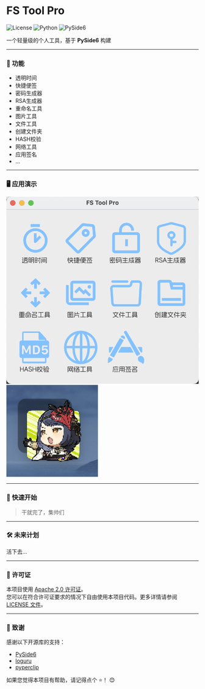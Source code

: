 # FS Tool Pro
![License](https://img.shields.io/badge/license-Apache%202.0-blue)
![Python](https://img.shields.io/badge/python-3.8%2B-blue)
![PySide6](https://img.shields.io/badge/PySide-6.8.1%2B-orange)

一个轻量级的个人工具，基于 **PySide6** 构建

---

### 🌟 功能
* 透明时间
* 快捷便签
* 密码生成器
* RSA生成器
* 重命名工具
* 图片工具
* 文件工具
* 创建文件夹
* HASH校验
* 网络工具
* 应用签名
* ...

---

### 🖥️ 应用演示

![应用截图](https://raw.githubusercontent.com/flowstone/fs-tool-pro/main/resources/preview/preview_app_main.png)
![应用截图](https://raw.githubusercontent.com/flowstone/fs-tool-pro/main/resources/preview/preview_app_float.png)


---

### 🚀 快速开始

>干就完了，集帅们


---

### 🛠️ 未来计划
活下去...

---
### 📜 许可证

本项目使用 [Apache 2.0 许可证](https://github.com/flowstone/FS-Tool-Pro/blob/main/LICENSE)。  
您可以在符合许可证要求的情况下自由使用本项目代码。更多详情请参阅 [LICENSE 文件](https://github.com/flowstone/FS-Tool-Pro/blob/main/LICENSE)。

---

### 🙌 致谢

感谢以下开源库的支持：

- [PySide6](https://doc.qt.io/qtforpython-6/)
- [loguru](https://github.com/Delgan/loguru)
- [pyperclip](https://github.com/asweigart/pyperclip)

如果您觉得本项目有帮助，请记得点个 ⭐️！ 😊